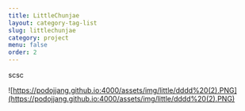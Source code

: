 ```yaml
---
title: LittleChunjae
layout: category-tag-list
slug: littlechunjae
category: project
menu: false
order: 2
---
```


scsc



![https://podojjang.github.io:4000/assets/img/little/dddd%20(2).PNG](https://podojjang.github.io:4000/assets/img/little/dddd%20(2).PNG)
